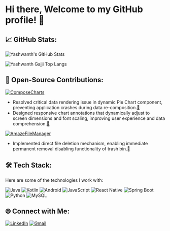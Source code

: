 # Hi there, Welcome to my GitHub profile! 👋

## 📈 GitHub Stats:
![Yashwanth's GitHub Stats](https://github-readme-stats.vercel.app/api?username=yashwanthgajji&show_icons=true&hide_title=true&include_all_commits=true&hide=contribs&hide_rank=true)

![Yashwanth Gajji Top Langs](https://github-readme-stats.vercel.app/api/top-langs/?username=yashwanthgajji&layout=donut)

## 🚀 Open-Source Contributions:
[![ComposeCharts](https://img.shields.io/badge/-ComposeCharts-2dba4e?&style=for-the-badge&logo=github&logoColor=24292e)](https://github.com/ehsannarmani/ComposeCharts)
- Resolved critical data rendering issue in dynamic Pie Chart component, preventing application crashes during data re-composition.[🔗](https://github.com/ehsannarmani/ComposeCharts/pull/56)
- Designed responsive chart annotations that dynamically adjust to screen dimensions and font scaling, improving user experience and data comprehension.[🔗](https://github.com/ehsannarmani/ComposeCharts/pull/57)

[![AmazeFileManager](https://img.shields.io/badge/-AmazeFileManager-2dba4e?&style=for-the-badge&logo=github&logoColor=24292e)](https://github.com/TeamAmaze/AmazeFileManager)
- Implemented direct file deletion mechanism, enabling immediate permanent removal disabling functionality of trash bin.[🔗](https://github.com/TeamAmaze/AmazeFileManager/pull/4290)

## 🛠️ Tech Stack:
Here are some of the technologies I work with:

![Java](https://img.shields.io/badge/-Java-5b5b5b?style=plastic&logo=java)
![Kotlin](https://img.shields.io/badge/-Kotlin-5b5b5b?style=plastic&logo=kotlin)
![Android](https://img.shields.io/badge/-Android-5b5b5b?style=plastic&logo=android)
![JavaScript](https://img.shields.io/badge/-JavaScript-5b5b5b?style=plastic&logo=javascript)
![React Native](https://img.shields.io/badge/-React%20Native-5b5b5b?style=plastic&logo=react)
![Spring Boot](https://img.shields.io/badge/-Spring%20Boot-5b5b5b?style=plastic&logo=springboot)
![Python](https://img.shields.io/badge/-Python-5b5b5b?style=plastic&logo=python)
![MySQL](https://img.shields.io/badge/-MySQL-5b5b5b?style=plastic&logo=mysql)

## 🌐 Connect with Me:
[![LinkedIn](https://img.shields.io/badge/-LinkedIn-0077b5?style=flat&logo=linkedin)](https://www.linkedin.com/in/yashwanthgajji/)
[![Gmail](https://img.shields.io/badge/-Gmail-e4e4e4?&style=flat&logo=gmail)](mailto:gajjiyashwanth7@gmail.com)
